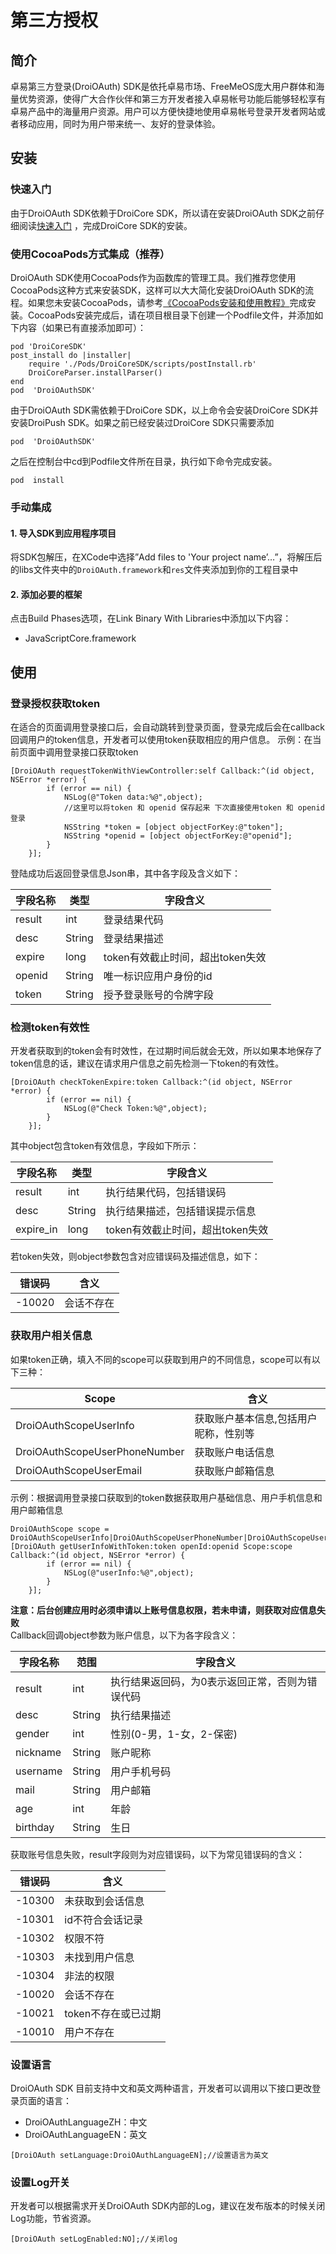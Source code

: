 ﻿
# 第三方授权  

## 简介

卓易第三方登录(DroiOAuth) SDK是依托卓易市场、FreeMeOS庞大用户群体和海量优势资源，使得广大合作伙伴和第三方开发者接入卓易帐号功能后能够轻松享有卓易产品中的海量用户资源。用户可以方便快捷地使用卓易帐号登录开发者网站或者移动应用，同时为用户带来统一、友好的登录体验。
 
## 安装    
### 快速入门
由于DroiOAuth SDK依赖于DroiCore SDK，所以请在安装DroiOAuth SDK之前仔细阅读[快速入门](http://www.droibaas.com/Index/docFile/mark_id/24137.html) ，完成DroiCore SDK的安装。

### 使用CocoaPods方式集成（推荐）

DroiOAuth SDK使用CocoaPods作为函数库的管理工具。我们推荐您使用CocoaPods这种方式来安装SDK，这样可以大大简化安装DroiOAuth SDK的流程。如果您未安装CocoaPods，请参考[《CocoaPods安装和使用教程》](http://www.jianshu.com/p/b7bbf7f6af54)完成安装。CocoaPods安装完成后，请在项目根目录下创建一个Podfile文件，并添加如下内容（如果已有直接添加即可）：

```
pod 'DroiCoreSDK'
post_install do |installer|
    require './Pods/DroiCoreSDK/scripts/postInstall.rb'
    DroiCoreParser.installParser()
end
pod  'DroiOAuthSDK'
```
由于DroiOAuth SDK需依赖于DroiCore SDK，以上命令会安装DroiCore SDK并安装DroiPush SDK。如果之前已经安装过DroiCore SDK只需要添加

```
pod  'DroiOAuthSDK'
```
之后在控制台中cd到Podfile文件所在目录，执行如下命令完成安装。
	
```
pod  install
```	
###  手动集成


#### 1. 导入SDK到应用程序项目
将SDK包解压，在XCode中选择”Add files to 'Your project name’…”，将解压后的libs文件夹中的`DroiOAuth.framework`和`res`文件夹添加到你的工程目录中
#### 2. 添加必要的框架
点击Build Phases选项，在Link Binary With Libraries中添加以下内容：

* JavaScriptCore.framework

## 使用  

### 登录授权获取token
在适合的页面调用登录接口后，会自动跳转到登录页面，登录完成后会在callback回调用户的token信息，开发者可以使用token获取相应的用户信息。
示例：在当前页面中调用登录接口获取token

```
[DroiOAuth requestTokenWithViewController:self Callback:^(id object, NSError *error) {
        if (error == nil) {
            NSLog(@"Token data:%@",object);
            //这里可以将token 和 openid 保存起来 下次直接使用token 和 openid 登录
            NSString *token = [object objectForKey:@"token"];
            NSString *openid = [object objectForKey:@"openid"];
        }
    }];
```   
登陆成功后返回登录信息Json串，其中各字段及含义如下：

| 字段名称 | 类型 | 字段含义   |
| --------  | ----- | -----  |
| result | int | 登录结果代码   |
| desc   | String | 登录结果描述 |
| expire | long | token有效截止时间，超出token失效   |
| openid | String | 唯一标识应用户身份的id   |
| token  | String | 授予登录账号的令牌字段  |

### 检测token有效性
开发者获取到的token会有时效性，在过期时间后就会无效，所以如果本地保存了token信息的话，建议在请求用户信息之前先检测一下token的有效性。

```
[DroiOAuth checkTokenExpire:token Callback:^(id object, NSError *error) {
        if (error == nil) {
            NSLog(@"Check Token:%@",object);
        }
    }];
```
其中object包含token有效信息，字段如下所示：

| 字段名称 | 类型 | 字段含义   |
| --------  | ----- | -----  |
| result | int | 执行结果代码，包括错误码   |
| desc   | String | 执行结果描述，包括错误提示信息 |
| expire_in | long | token有效截止时间，超出token失效  |

若token失效，则object参数包含对应错误码及描述信息，如下：

| 错误码   | 含义   |
| -------- | -----  |
| -10020   | 会话不存在 |

### 获取用户相关信息
如果token正确，填入不同的scope可以获取到用户的不同信息，scope可以有以下三种：

| Scope      | 含义   |
| --------   | -----  |
| DroiOAuthScopeUserInfo   | 获取账户基本信息,包括用户昵称，性别等 |
| DroiOAuthScopeUserPhoneNumber  | 获取账户电话信息   |
| DroiOAuthScopeUserEmail   | 获取账户邮箱信息   |

示例：根据调用登录接口获取到的token数据获取用户基础信息、用户手机信息和用户邮箱信息

```
DroiOAuthScope scope = DroiOAuthScopeUserInfo|DroiOAuthScopeUserPhoneNumber|DroiOAuthScopeUserEmail;
[DroiOAuth getUserInfoWithToken:token openId:openid Scope:scope Callback:^(id object, NSError *error) {
        if (error == nil) {
            NSLog(@"userInfo:%@",object);
        }
    }];
```
**注意：后台创建应用时必须申请以上账号信息权限，若未申请，则获取对应信息失败**  
Callback回调object参数为账户信息，以下为各字段含义：

| 字段名称 | 范围 | 字段含义 |
| -------- | -----  | -----  |
| result   |   int   | 执行结果返回码，为0表示返回正常，否则为错误代码 |
| desc      |   String   | 执行结果描述 |
| gender   |   int   |   性别(0-男，1-女，2-保密)   |
| nickname |   String   |    账户昵称   |
| username |   String   |    用户手机号码   |
| mail     |   String   |    用户邮箱   |
| age      |   int   |    年龄   |
| birthday |   String   |    生日   |

获取账号信息失败，result字段则为对应错误码，以下为常见错误码的含义：

| 错误码        | 含义   |
| -------- | -----  |
| -10300   | 未获取到会话信息 |
| -10301   | id不符合会话记录 |
| -10302   |    权限不符   |
| -10303   |    未找到用户信息   |
| -10304   |    非法的权限   |
| -10020   |    会话不存在   |
| -10021   |    token不存在或已过期   |
| -10010   |    用户不存在   |
### 设置语言
DroiOAuth SDK 目前支持中文和英文两种语言，开发者可以调用以下接口更改登录页面的语言：

* DroiOAuthLanguageZH：中文
* DroiOAuthLanguageEN：英文

```
[DroiOAuth setLanguage:DroiOAuthLanguageEN];//设置语言为英文
```
### 设置Log开关
开发者可以根据需求开关DroiOAuth SDK内部的Log，建议在发布版本的时候关闭Log功能，节省资源。

```
[DroiOAuth setLogEnabled:NO];//关闭log
```
